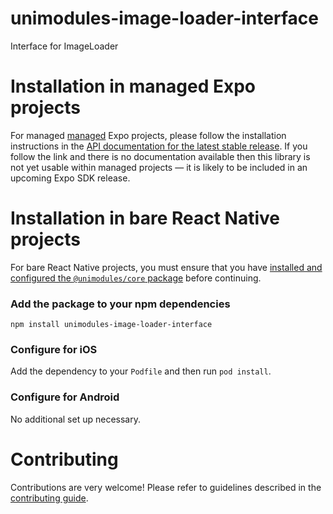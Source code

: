# unimodules-image-loader-interface

Interface for ImageLoader

# Installation in managed Expo projects

For managed [managed](https://docs.expo.io/versions/latest/introduction/managed-vs-bare/) Expo projects, please follow the installation instructions in the [API documentation for the latest stable release](#api-documentation). If you follow the link and there is no documentation available then this library is not yet usable within managed projects &mdash; it is likely to be included in an upcoming Expo SDK release.

# Installation in bare React Native projects

For bare React Native projects, you must ensure that you have [installed and configured the `@unimodules/core` package](https://github.com/unimodules/core) before continuing.

### Add the package to your npm dependencies

```
npm install unimodules-image-loader-interface
```

### Configure for iOS

Add the dependency to your `Podfile` and then run `pod install`.

### Configure for Android

No additional set up necessary.

# Contributing

Contributions are very welcome! Please refer to guidelines described in the [contributing guide]( https://github.com/expo/expo#contributing).
